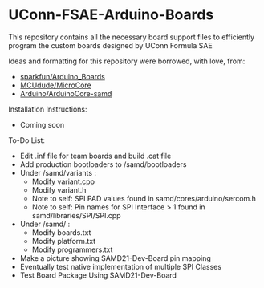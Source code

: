 # UConn-FSAE-Arduino-Boards

This repository contains all the necessary board support files to efficiently program the custom boards designed by UConn Formula SAE

Ideas and formatting for this repository were borrowed, with love, from:
  - [sparkfun/Arduino_Boards](https://github.com/sparkfun/Arduino_Boards)
  - [MCUdude/MicroCore](https://github.com/MCUdude/MicroCore)
  - [Arduino/ArduinoCore-samd](https://github.com/arduino/ArduinoCore-samd)
  
Installation Instructions:
  - Coming soon
  
To-Do List:
  - Edit .inf file for team boards and build .cat file
  - Add production bootloaders to /samd/bootloaders
  - Under /samd/variants :
	- Modify variant.cpp
	- Modify variant.h
	- Note to self: SPI PAD values found in samd/cores/arduino/sercom.h
	- Note to self: Pin names for SPI Interface > 1 found in samd/libraries/SPI/SPI.cpp
  - Under /samd/ :
	- Modify boards.txt
	- Modify platform.txt
	- Modify programmers.txt
  - Make a picture showing SAMD21-Dev-Board pin mapping
  - Eventually test native implementation of multiple SPI Classes
  - Test Board Package Using SAMD21-Dev-Board
  
